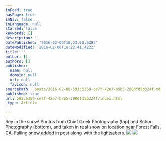 ```yaml
---
inFeed: true
hasPage: true
inNav: false
inLanguage: null
starred: false
keywords: []
description: ''
datePublished: '2016-02-06T18:23:00.638Z'
dateModified: '2016-02-06T18:22:41.422Z'
title: ''
author: []
authors: []
publisher:
  name: null
  domain: null
  url: null
  favicon: null
sourcePath: _posts/2016-02-06-593c6359-ce7f-42e7-b9b5-208dfd5b324f.md
published: true
url: 593c6359-ce7f-42e7-b9b5-208dfd5b324f/index.html
_type: Article

---
```

Rey in the snow! Photos from Chief Geek Photography (top) and Schou Photography (bottom), and taken in real snow on location near Forest Falls, CA.  Falling snow added in post along with the lightsabers. ![](https://the-grid-user-content.s3-us-west-2.amazonaws.com/98aa239f-8db6-42ba-b05a-9ae5579a335a.jpg)
![](https://the-grid-user-content.s3-us-west-2.amazonaws.com/9c9a80cd-32b3-4026-827e-0a62efe381ea.jpg)